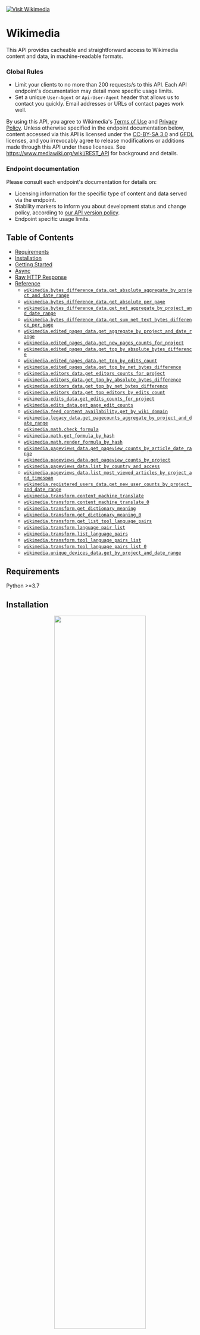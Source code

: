 <div align="left">

[![Visit Wikimedia](./header.png)](https://wikimedia.org)

# Wikimedia<a id="wikimedia"></a>

This API provides cacheable and straightforward access to Wikimedia content and data, in machine-readable formats.
### Global Rules<a id="global-rules"></a>
- Limit your clients to no more than 200 requests/s to this API.
  Each API endpoint's documentation may detail more specific usage limits.
- Set a unique `User-Agent` or `Api-User-Agent` header that
  allows us to contact you quickly. Email addresses or URLs
  of contact pages work well.

By using this API, you agree to Wikimedia's  [Terms of Use](https://wikimediafoundation.org/wiki/Terms_of_Use) and [Privacy Policy](https://wikimediafoundation.org/wiki/Privacy_policy). Unless otherwise specified in the endpoint documentation below, content accessed via this API is licensed under the [CC-BY-SA 3.0](https://creativecommons.org/licenses/by-sa/3.0/)  and [GFDL](https://www.gnu.org/copyleft/fdl.html) licenses, and you irrevocably agree to release modifications or additions made through this API under these licenses.  See https://www.mediawiki.org/wiki/REST_API for background and details.
### Endpoint documentation<a id="endpoint-documentation"></a>
Please consult each endpoint's documentation for details on:
- Licensing information for the specific type of content
  and data served via the endpoint.
- Stability markers to inform you about development status and
  change policy, according to
  [our API version policy](https://www.mediawiki.org/wiki/API_versioning).
- Endpoint specific usage limits.



</div>

## Table of Contents<a id="table-of-contents"></a>

<!-- toc -->

- [Requirements](#requirements)
- [Installation](#installation)
- [Getting Started](#getting-started)
- [Async](#async)
- [Raw HTTP Response](#raw-http-response)
- [Reference](#reference)
  * [`wikimedia.bytes_difference_data.get_absolute_aggregate_by_project_and_date_range`](#wikimediabytes_difference_dataget_absolute_aggregate_by_project_and_date_range)
  * [`wikimedia.bytes_difference_data.get_absolute_per_page`](#wikimediabytes_difference_dataget_absolute_per_page)
  * [`wikimedia.bytes_difference_data.get_net_aggregate_by_project_and_date_range`](#wikimediabytes_difference_dataget_net_aggregate_by_project_and_date_range)
  * [`wikimedia.bytes_difference_data.get_sum_net_text_bytes_difference_per_page`](#wikimediabytes_difference_dataget_sum_net_text_bytes_difference_per_page)
  * [`wikimedia.edited_pages_data.get_aggregate_by_project_and_date_range`](#wikimediaedited_pages_dataget_aggregate_by_project_and_date_range)
  * [`wikimedia.edited_pages_data.get_new_pages_counts_for_project`](#wikimediaedited_pages_dataget_new_pages_counts_for_project)
  * [`wikimedia.edited_pages_data.get_top_by_absolute_bytes_difference`](#wikimediaedited_pages_dataget_top_by_absolute_bytes_difference)
  * [`wikimedia.edited_pages_data.get_top_by_edits_count`](#wikimediaedited_pages_dataget_top_by_edits_count)
  * [`wikimedia.edited_pages_data.get_top_by_net_bytes_difference`](#wikimediaedited_pages_dataget_top_by_net_bytes_difference)
  * [`wikimedia.editors_data.get_editors_counts_for_project`](#wikimediaeditors_dataget_editors_counts_for_project)
  * [`wikimedia.editors_data.get_top_by_absolute_bytes_difference`](#wikimediaeditors_dataget_top_by_absolute_bytes_difference)
  * [`wikimedia.editors_data.get_top_by_net_bytes_difference`](#wikimediaeditors_dataget_top_by_net_bytes_difference)
  * [`wikimedia.editors_data.get_top_editors_by_edits_count`](#wikimediaeditors_dataget_top_editors_by_edits_count)
  * [`wikimedia.edits_data.get_edits_counts_for_project`](#wikimediaedits_dataget_edits_counts_for_project)
  * [`wikimedia.edits_data.get_page_edit_counts`](#wikimediaedits_dataget_page_edit_counts)
  * [`wikimedia.feed_content_availability.get_by_wiki_domain`](#wikimediafeed_content_availabilityget_by_wiki_domain)
  * [`wikimedia.legacy_data.get_pagecounts_aggregate_by_project_and_date_range`](#wikimedialegacy_dataget_pagecounts_aggregate_by_project_and_date_range)
  * [`wikimedia.math.check_formula`](#wikimediamathcheck_formula)
  * [`wikimedia.math.get_formula_by_hash`](#wikimediamathget_formula_by_hash)
  * [`wikimedia.math.render_formula_by_hash`](#wikimediamathrender_formula_by_hash)
  * [`wikimedia.pageviews_data.get_pageview_counts_by_article_date_range`](#wikimediapageviews_dataget_pageview_counts_by_article_date_range)
  * [`wikimedia.pageviews_data.get_pageview_counts_by_project`](#wikimediapageviews_dataget_pageview_counts_by_project)
  * [`wikimedia.pageviews_data.list_by_country_and_access`](#wikimediapageviews_datalist_by_country_and_access)
  * [`wikimedia.pageviews_data.list_most_viewed_articles_by_project_and_timespan`](#wikimediapageviews_datalist_most_viewed_articles_by_project_and_timespan)
  * [`wikimedia.registered_users_data.get_new_user_counts_by_project_and_date_range`](#wikimediaregistered_users_dataget_new_user_counts_by_project_and_date_range)
  * [`wikimedia.transform.content_machine_translate`](#wikimediatransformcontent_machine_translate)
  * [`wikimedia.transform.content_machine_translate_0`](#wikimediatransformcontent_machine_translate_0)
  * [`wikimedia.transform.get_dictionary_meaning`](#wikimediatransformget_dictionary_meaning)
  * [`wikimedia.transform.get_dictionary_meaning_0`](#wikimediatransformget_dictionary_meaning_0)
  * [`wikimedia.transform.get_list_tool_language_pairs`](#wikimediatransformget_list_tool_language_pairs)
  * [`wikimedia.transform.language_pair_list`](#wikimediatransformlanguage_pair_list)
  * [`wikimedia.transform.list_language_pairs`](#wikimediatransformlist_language_pairs)
  * [`wikimedia.transform.tool_language_pairs_list`](#wikimediatransformtool_language_pairs_list)
  * [`wikimedia.transform.tool_language_pairs_list_0`](#wikimediatransformtool_language_pairs_list_0)
  * [`wikimedia.unique_devices_data.get_by_project_and_date_range`](#wikimediaunique_devices_dataget_by_project_and_date_range)

<!-- tocstop -->

## Requirements<a id="requirements"></a>

Python >=3.7

## Installation<a id="installation"></a>
<div align="center">
  <a href="https://konfigthis.com/sdk-sign-up?company=Wikimedia&language=Python">
    <img src="https://raw.githubusercontent.com/konfig-dev/brand-assets/HEAD/cta-images/python-cta.png" width="70%">
  </a>
</div>

## Getting Started<a id="getting-started"></a>

```python
from pprint import pprint
from wikimedia_python_sdk import Wikimedia, ApiException

wikimedia = Wikimedia()

try:
    # Get the sum of absolute value of text bytes difference between current edit and previous one.
    get_absolute_aggregate_by_project_and_date_range_response = wikimedia.bytes_difference_data.get_absolute_aggregate_by_project_and_date_range(
        project="project_example",
        editor_type="all-editor-types",
        page_type="all-page-types",
        granularity="daily",
        start="start_example",
        end="end_example",
    )
except ApiException as e:
    print(
        "Exception when calling BytesDifferenceDataApi.get_absolute_aggregate_by_project_and_date_range: %s\n"
        % e
    )
    pprint(e.body)
    pprint(e.headers)
    pprint(e.status)
    pprint(e.reason)
    pprint(e.round_trip_time)
```

## Async<a id="async"></a>

`async` support is available by prepending `a` to any method.

```python
import asyncio
from pprint import pprint
from wikimedia_python_sdk import Wikimedia, ApiException

wikimedia = Wikimedia()


async def main():
    try:
        # Get the sum of absolute value of text bytes difference between current edit and previous one.
        get_absolute_aggregate_by_project_and_date_range_response = await wikimedia.bytes_difference_data.aget_absolute_aggregate_by_project_and_date_range(
            project="project_example",
            editor_type="all-editor-types",
            page_type="all-page-types",
            granularity="daily",
            start="start_example",
            end="end_example",
        )
    except ApiException as e:
        print(
            "Exception when calling BytesDifferenceDataApi.get_absolute_aggregate_by_project_and_date_range: %s\n"
            % e
        )
        pprint(e.body)
        pprint(e.headers)
        pprint(e.status)
        pprint(e.reason)
        pprint(e.round_trip_time)


asyncio.run(main())
```

## Raw HTTP Response<a id="raw-http-response"></a>

To access raw HTTP response values, use the `.raw` namespace.

```python
from pprint import pprint
from wikimedia_python_sdk import Wikimedia, ApiException

wikimedia = Wikimedia()

try:
    # Get the sum of absolute value of text bytes difference between current edit and previous one.
    get_absolute_aggregate_by_project_and_date_range_response = wikimedia.bytes_difference_data.raw.get_absolute_aggregate_by_project_and_date_range(
        project="project_example",
        editor_type="all-editor-types",
        page_type="all-page-types",
        granularity="daily",
        start="start_example",
        end="end_example",
    )
    pprint(get_absolute_aggregate_by_project_and_date_range_response.headers)
    pprint(get_absolute_aggregate_by_project_and_date_range_response.status)
    pprint(get_absolute_aggregate_by_project_and_date_range_response.round_trip_time)
except ApiException as e:
    print(
        "Exception when calling BytesDifferenceDataApi.get_absolute_aggregate_by_project_and_date_range: %s\n"
        % e
    )
    pprint(e.body)
    pprint(e.headers)
    pprint(e.status)
    pprint(e.reason)
    pprint(e.round_trip_time)
```


## Reference<a id="reference"></a>
### `wikimedia.bytes_difference_data.get_absolute_aggregate_by_project_and_date_range`<a id="wikimediabytes_difference_dataget_absolute_aggregate_by_project_and_date_range"></a>

Given a Mediawiki project and a date range, returns a timeseries of absolute bytes
difference sums. You can filter by editors-type (all-editor-types, anonymous, group-bot,
name-bot, user) and page-type (all-page-types, content, non-content). You can choose
between daily and monthly granularity as well.

- Stability: [experimental](https://www.mediawiki.org/wiki/API_versioning#Experimental)
- Rate limit: 25 req/s
- License: Data accessible via this endpoint is available under the
  [CC0 1.0 license](https://creativecommons.org/publicdomain/zero/1.0/).


#### 🛠️ Usage<a id="🛠️-usage"></a>

```python
get_absolute_aggregate_by_project_and_date_range_response = (
    wikimedia.bytes_difference_data.get_absolute_aggregate_by_project_and_date_range(
        project="project_example",
        editor_type="all-editor-types",
        page_type="all-page-types",
        granularity="daily",
        start="start_example",
        end="end_example",
    )
)
```

#### ⚙️ Parameters<a id="⚙️-parameters"></a>

##### project: `str`<a id="project-str"></a>

The name of any Wikimedia project formatted like {language code}.{project name}, for example en.wikipedia. You may pass en.wikipedia.org and the .org will be stripped off. For projects like commons without language codes, use commons.wikimedia. For projects like www.mediawiki.org, you can use that full string, or just use mediawiki or mediawiki.org. If you're interested in the aggregation of all projects, use all-projects. 

##### editor_type: `str`<a id="editor_type-str"></a>

If you want to filter by editor-type, use one of anonymous, group-bot (registered accounts belonging to the bot group), name-bot (registered accounts not belonging to the bot group but having bot-like names) or user (registered account not in bot group nor having bot-like name). If you are interested in edits regardless of their editor-type, use all-editor-types. 

##### page_type: `str`<a id="page_type-str"></a>

If you want to filter by page-type, use one of content (edits on pages in content namespaces) or non-content (edits on pages in non-content namespaces). If you are interested in edits regardless of their page-type, use all-page-types. 

##### granularity: `str`<a id="granularity-str"></a>

Time unit for the response data. As of today, supported values are daily and monthly 

##### start: `str`<a id="start-str"></a>

The date of the first day to include, in YYYYMMDD format

##### end: `str`<a id="end-str"></a>

The date of the last day to include, in YYYYMMDD format

#### 🌐 Endpoint<a id="🌐-endpoint"></a>

`/metrics/bytes-difference/absolute/aggregate/{project}/{editor-type}/{page-type}/{granularity}/{start}/{end}` `get`

[🔙 **Back to Table of Contents**](#table-of-contents)

---

### `wikimedia.bytes_difference_data.get_absolute_per_page`<a id="wikimediabytes_difference_dataget_absolute_per_page"></a>

Given a Mediawiki project, a page-title prefixed with canonical namespace (for
instance 'User:Jimbo_Wales') and a date range, returns a timeseries of bytes
difference absolute sums. You can filter by editors-type (all-editor-types, anonymous,
group-bot, name-bot, user). You can choose between daily and monthly granularity as well.

- Stability: [experimental](https://www.mediawiki.org/wiki/API_versioning#Experimental)
- Rate limit: 25 req/s
- License: Data accessible via this endpoint is available under the
  [CC0 1.0 license](https://creativecommons.org/publicdomain/zero/1.0/).


#### 🛠️ Usage<a id="🛠️-usage"></a>

```python
get_absolute_per_page_response = wikimedia.bytes_difference_data.get_absolute_per_page(
    project="project_example",
    page_title="page-title_example",
    editor_type="all-editor-types",
    granularity="daily",
    start="start_example",
    end="end_example",
)
```

#### ⚙️ Parameters<a id="⚙️-parameters"></a>

##### project: `str`<a id="project-str"></a>

The name of any Wikimedia project formatted like {language code}.{project name}, for example en.wikipedia. You may pass en.wikipedia.org and the .org will be stripped off. For projects like commons without language codes, use commons.wikimedia. For projects like www.mediawiki.org, you can use that full string, or just use mediawiki or mediawiki.org. 

##### page_title: `str`<a id="page_title-str"></a>

The page-title to request absolute bytes-difference for. Should be prefixed with the page canonical namespace. 

##### editor_type: `str`<a id="editor_type-str"></a>

If you want to filter by editor-type, use one of anonymous, group-bot (registered accounts belonging to the bot group), name-bot (registered accounts not belonging to the bot group but having bot-like names) or user (registered account not in bot group nor having bot-like name). If you are interested in edits regardless of their editor-type, use all-editor-types. 

##### granularity: `str`<a id="granularity-str"></a>

Time unit for the response data. As of today, supported values are daily and monthly 

##### start: `str`<a id="start-str"></a>

The date of the first day to include, in YYYYMMDD format

##### end: `str`<a id="end-str"></a>

The date of the last day to include, in YYYYMMDD format

#### 🌐 Endpoint<a id="🌐-endpoint"></a>

`/metrics/bytes-difference/absolute/per-page/{project}/{page-title}/{editor-type}/{granularity}/{start}/{end}` `get`

[🔙 **Back to Table of Contents**](#table-of-contents)

---

### `wikimedia.bytes_difference_data.get_net_aggregate_by_project_and_date_range`<a id="wikimediabytes_difference_dataget_net_aggregate_by_project_and_date_range"></a>

Given a Mediawiki project and a date range, returns a timeseries of bytes difference net
sums. You can filter by editors-type (all-editor-types, anonymous, group-bot, name-bot,
user) and page-type (all-page-types, content or non-content). You can choose between
daily and monthly granularity as well.

- Stability: [experimental](https://www.mediawiki.org/wiki/API_versioning#Experimental)
- Rate limit: 25 req/s
- License: Data accessible via this endpoint is available under the
  [CC0 1.0 license](https://creativecommons.org/publicdomain/zero/1.0/).


#### 🛠️ Usage<a id="🛠️-usage"></a>

```python
get_net_aggregate_by_project_and_date_range_response = (
    wikimedia.bytes_difference_data.get_net_aggregate_by_project_and_date_range(
        project="project_example",
        editor_type="all-editor-types",
        page_type="all-page-types",
        granularity="daily",
        start="start_example",
        end="end_example",
    )
)
```

#### ⚙️ Parameters<a id="⚙️-parameters"></a>

##### project: `str`<a id="project-str"></a>

The name of any Wikimedia project formatted like {language code}.{project name}, for example en.wikipedia. You may pass en.wikipedia.org and the .org will be stripped off. For projects like commons without language codes, use commons.wikimedia. For projects like www.mediawiki.org, you can use that full string, or just use mediawiki or mediawiki.org. If you're interested in the aggregation of all projects, use all-projects. 

##### editor_type: `str`<a id="editor_type-str"></a>

If you want to filter by editor-type, use one of anonymous, group-bot (registered accounts belonging to the bot group), name-bot (registered accounts not belonging to the bot group but having bot-like names) or user (registered account not in bot group nor having bot-like name). If you are interested in edits regardless of their editor-type, use all-editor-types. 

##### page_type: `str`<a id="page_type-str"></a>

If you want to filter by page-type, use one of content (edits on pages in content namespaces) or non-content (edits on pages in non-content namespaces). If you are interested in edits regardless of their page-type, use all-page-types. 

##### granularity: `str`<a id="granularity-str"></a>

Time unit for the response data. As of today, supported values are daily and monthly 

##### start: `str`<a id="start-str"></a>

The date of the first day to include, in YYYYMMDD format

##### end: `str`<a id="end-str"></a>

The date of the last day to include, in YYYYMMDD format

#### 🌐 Endpoint<a id="🌐-endpoint"></a>

`/metrics/bytes-difference/net/aggregate/{project}/{editor-type}/{page-type}/{granularity}/{start}/{end}` `get`

[🔙 **Back to Table of Contents**](#table-of-contents)

---

### `wikimedia.bytes_difference_data.get_sum_net_text_bytes_difference_per_page`<a id="wikimediabytes_difference_dataget_sum_net_text_bytes_difference_per_page"></a>

Given a Mediawiki project, a page-title prefixed with canonical namespace (for
instance 'User:Jimbo_Wales') and a date range, returns a timeseries of bytes
difference net sums. You can filter by editors-type (all-editor-types, anonymous,
group-bot, name-bot, user). You can choose between daily and monthly granularity as well.

- Stability: [experimental](https://www.mediawiki.org/wiki/API_versioning#Experimental)
- Rate limit: 25 req/s
- License: Data accessible via this endpoint is available under the
  [CC0 1.0 license](https://creativecommons.org/publicdomain/zero/1.0/).


#### 🛠️ Usage<a id="🛠️-usage"></a>

```python
get_sum_net_text_bytes_difference_per_page_response = (
    wikimedia.bytes_difference_data.get_sum_net_text_bytes_difference_per_page(
        project="project_example",
        page_title="page-title_example",
        editor_type="all-editor-types",
        granularity="daily",
        start="start_example",
        end="end_example",
    )
)
```

#### ⚙️ Parameters<a id="⚙️-parameters"></a>

##### project: `str`<a id="project-str"></a>

The name of any Wikimedia project formatted like {language code}.{project name}, for example en.wikipedia. You may pass en.wikipedia.org and the .org will be stripped off. For projects like commons without language codes, use commons.wikimedia. For projects like www.mediawiki.org, you can use that full string, or just use mediawiki or mediawiki.org. 

##### page_title: `str`<a id="page_title-str"></a>

The page-title to request net bytes-difference for. Should be prefixed with the page canonical namespace. 

##### editor_type: `str`<a id="editor_type-str"></a>

If you want to filter by editor-type, use one of anonymous, group-bot (registered accounts belonging to the bot group), name-bot (registered accounts not belonging to the bot group but having bot-like names) or user (registered account not in bot group nor having bot-like name). If you are interested in edits regardless of their editor-type, use all-editor-types. 

##### granularity: `str`<a id="granularity-str"></a>

Time unit for the response data. As of today, supported values are daily and monthly 

##### start: `str`<a id="start-str"></a>

The date of the first day to include, in YYYYMMDD format

##### end: `str`<a id="end-str"></a>

The date of the last day to include, in YYYYMMDD format

#### 🌐 Endpoint<a id="🌐-endpoint"></a>

`/metrics/bytes-difference/net/per-page/{project}/{page-title}/{editor-type}/{granularity}/{start}/{end}` `get`

[🔙 **Back to Table of Contents**](#table-of-contents)

---

### `wikimedia.edited_pages_data.get_aggregate_by_project_and_date_range`<a id="wikimediaedited_pages_dataget_aggregate_by_project_and_date_range"></a>

Given a Mediawiki project and a date range, returns a timeseries of its edited-pages counts.
You can filter by editor-type (all-editor-types, anonymous, group-bot, name-bot, user),
page-type (all-page-types, content or non-content) or activity-level (1..4-edits,
5..24-edits, 25..99-edits, 100..-edits). You can choose between daily and monthly
granularity as well.

- Stability: [experimental](https://www.mediawiki.org/wiki/API_versioning#Experimental)
- Rate limit: 25 req/s
- License: Data accessible via this endpoint is available under the
  [CC0 1.0 license](https://creativecommons.org/publicdomain/zero/1.0/).


#### 🛠️ Usage<a id="🛠️-usage"></a>

```python
get_aggregate_by_project_and_date_range_response = (
    wikimedia.edited_pages_data.get_aggregate_by_project_and_date_range(
        project="project_example",
        editor_type="all-editor-types",
        page_type="all-page-types",
        activity_level="all-activity-levels",
        granularity="daily",
        start="start_example",
        end="end_example",
    )
)
```

#### ⚙️ Parameters<a id="⚙️-parameters"></a>

##### project: `str`<a id="project-str"></a>

The name of any Wikimedia project formatted like {language code}.{project name}, for example en.wikipedia. You may pass en.wikipedia.org and the .org will be stripped off.  For projects like commons without language codes, use commons.wikimedia. For projects like www.mediawiki.org, you can use that full string, or just use mediawiki or mediawiki.org. 

##### editor_type: `str`<a id="editor_type-str"></a>

If you want to filter by editor-type, use one of anonymous, group-bot (registered accounts belonging to the bot group), name-bot (registered accounts not belonging to the bot group but having bot-like names) or user (registered account not in bot group nor having bot-like name). If you are interested in edits regardless of their editor-type, use all-editor-types. 

##### page_type: `str`<a id="page_type-str"></a>

If you want to filter by page-type, use one of content (edited-pages in content namespaces) or non-content (edited-pages in non-content namespaces). If you are interested in edited-pages regardless of their page-type, use all-page-types. 

##### activity_level: `str`<a id="activity_level-str"></a>

If you want to filter by activity-level, use one of 1..4-edits, 5..24-edits, 25..99-edits or 100..-edits. If you are interested in edited-pages regardless of their activity level, use all-activity-levels. 

##### granularity: `str`<a id="granularity-str"></a>

The time unit for the response data. As of today, supported values are daily and monthly. 

##### start: `str`<a id="start-str"></a>

The date of the first day to include, in YYYYMMDD format

##### end: `str`<a id="end-str"></a>

The date of the last day to include, in YYYYMMDD format

#### 🌐 Endpoint<a id="🌐-endpoint"></a>

`/metrics/edited-pages/aggregate/{project}/{editor-type}/{page-type}/{activity-level}/{granularity}/{start}/{end}` `get`

[🔙 **Back to Table of Contents**](#table-of-contents)

---

### `wikimedia.edited_pages_data.get_new_pages_counts_for_project`<a id="wikimediaedited_pages_dataget_new_pages_counts_for_project"></a>

Given a Mediawiki project and a date range, returns a timeseries of its new pages counts.
You can filter by editor type (all-editor-types, anonymous, group-bot, name-bot, user)
or page-type (all-page-types, content or non-content). You can choose between daily and
monthly granularity as well.

- Stability: [experimental](https://www.mediawiki.org/wiki/API_versioning#Experimental)
- Rate limit: 25 req/s
- License: Data accessible via this endpoint is available under the
  [CC0 1.0 license](https://creativecommons.org/publicdomain/zero/1.0/).


#### 🛠️ Usage<a id="🛠️-usage"></a>

```python
get_new_pages_counts_for_project_response = (
    wikimedia.edited_pages_data.get_new_pages_counts_for_project(
        project="project_example",
        editor_type="all-editor-types",
        page_type="all-page-types",
        granularity="daily",
        start="start_example",
        end="end_example",
    )
)
```

#### ⚙️ Parameters<a id="⚙️-parameters"></a>

##### project: `str`<a id="project-str"></a>

The name of any Wikimedia project formatted like {language code}.{project name}, for example en.wikipedia. You may pass en.wikipedia.org and the .org will be stripped off.  For projects like commons without language codes, use commons.wikimedia. For projects like www.mediawiki.org, you can use that full string, or just use mediawiki or mediawiki.org. If you're interested in the aggregation of all projects, use all-projects. 

##### editor_type: `str`<a id="editor_type-str"></a>

If you want to filter by editor-type, use one of anonymous, group-bot (registered accounts belonging to the bot group), name-bot (registered accounts not belonging to the bot group but having bot-like names) or user (registered account not in bot group nor having bot-like name). If you are interested in edits regardless of their editor-type, use all-editor-types. 

##### page_type: `str`<a id="page_type-str"></a>

If you want to filter by page-type, use one of content (new pages in content namespaces) or non-content (new pages in non-content namespaces). If you are interested in new-articles regardless of their page-type, use all-page-types. 

##### granularity: `str`<a id="granularity-str"></a>

The time unit for the response data. As of today, supported values are daily and monthly. 

##### start: `str`<a id="start-str"></a>

The date of the first day to include, in YYYYMMDD format

##### end: `str`<a id="end-str"></a>

The date of the last day to include, in YYYYMMDD format

#### 🌐 Endpoint<a id="🌐-endpoint"></a>

`/metrics/edited-pages/new/{project}/{editor-type}/{page-type}/{granularity}/{start}/{end}` `get`

[🔙 **Back to Table of Contents**](#table-of-contents)

---

### `wikimedia.edited_pages_data.get_top_by_absolute_bytes_difference`<a id="wikimediaedited_pages_dataget_top_by_absolute_bytes_difference"></a>

Given a Mediawiki project and a date (day or month), returns a timeseries of the top 100
edited-pages by absolute bytes-difference. You can filter by editor-type (all-editor-types,
anonymous, group-bot, name-bot, user) or page-type (all-page-types, content or non-content).

- Stability: [experimental](https://www.mediawiki.org/wiki/API_versioning#Experimental)
- Rate limit: 25 req/s
- License: Data accessible via this endpoint is available under the
  [CC0 1.0 license](https://creativecommons.org/publicdomain/zero/1.0/).


#### 🛠️ Usage<a id="🛠️-usage"></a>

```python
get_top_by_absolute_bytes_difference_response = (
    wikimedia.edited_pages_data.get_top_by_absolute_bytes_difference(
        project="project_example",
        editor_type="all-editor-types",
        page_type="all-page-types",
        year="year_example",
        month="month_example",
        day="day_example",
    )
)
```

#### ⚙️ Parameters<a id="⚙️-parameters"></a>

##### project: `str`<a id="project-str"></a>

The name of any Wikimedia project formatted like {language code}.{project name}, for example en.wikipedia. You may pass en.wikipedia.org and the .org will be stripped off. For projects like commons without language codes, use commons.wikimedia. For projects like www.mediawiki.org, you can use that full string, or just use mediawiki or mediawiki.org. 

##### editor_type: `str`<a id="editor_type-str"></a>

If you want to filter by editor-type, use one of anonymous, group-bot (registered accounts belonging to the bot group), name-bot (registered accounts not belonging to the bot group but having bot-like names) or user (registered account not in bot group nor having bot-like name). If you are interested in edits regardless of their editor-type, use all-editor-types. 

##### page_type: `str`<a id="page_type-str"></a>

If you want to filter by page-type, use one of content (edits on pages in content namespaces) or non-content (edits on pages in non-content namespaces). If you are interested in edits regardless of their page-type, use all-page-types. 

##### year: `str`<a id="year-str"></a>

The year of the date for which to retrieve top edited-pages, in YYYY format.

##### month: `str`<a id="month-str"></a>

The month of the date for which to retrieve top edited-pages, in MM format. If you want to get the top edited-pages of a whole month, the day parameter should be all-days.

##### day: `str`<a id="day-str"></a>

The day of the date for which to retrieve top edited-pages, in DD format, or all-days for a monthly value.

#### 🌐 Endpoint<a id="🌐-endpoint"></a>

`/metrics/edited-pages/top-by-absolute-bytes-difference/{project}/{editor-type}/{page-type}/{year}/{month}/{day}` `get`

[🔙 **Back to Table of Contents**](#table-of-contents)

---

### `wikimedia.edited_pages_data.get_top_by_edits_count`<a id="wikimediaedited_pages_dataget_top_by_edits_count"></a>

Given a Mediawiki project and a date (day or month), returns a timeseries of the top
100 edited-pages by edits count. You can filter by editor-type (all-editor-types,
anonymous, group-bot, name-bot, user) or page-type (all-page-types, content or
non-content).

- Stability: [experimental](https://www.mediawiki.org/wiki/API_versioning#Experimental)
- Rate limit: 25 req/s
- License: Data accessible via this endpoint is available under the
  [CC0 1.0 license](https://creativecommons.org/publicdomain/zero/1.0/).


#### 🛠️ Usage<a id="🛠️-usage"></a>

```python
get_top_by_edits_count_response = wikimedia.edited_pages_data.get_top_by_edits_count(
    project="project_example",
    editor_type="all-editor-types",
    page_type="all-page-types",
    year="year_example",
    month="month_example",
    day="day_example",
)
```

#### ⚙️ Parameters<a id="⚙️-parameters"></a>

##### project: `str`<a id="project-str"></a>

The name of any Wikimedia project formatted like {language code}.{project name}, for example en.wikipedia. You may pass en.wikipedia.org and the .org will be stripped off. For projects like commons without language codes, use commons.wikimedia. For projects like www.mediawiki.org, you can use that full string, or just use mediawiki or mediawiki.org. 

##### editor_type: `str`<a id="editor_type-str"></a>

If you want to filter by editor-type, use one of anonymous, group-bot (registered accounts belonging to the bot group), name-bot (registered accounts not belonging to the bot group but having bot-like names) or user (registered account not in bot group nor having bot-like name). If you are interested in edits regardless of their editor-type, use all-editor-types. 

##### page_type: `str`<a id="page_type-str"></a>

If you want to filter by page-type, use one of content (edits on pages in content namespaces) or non-content (edits on pages in non-content namespaces). If you are interested in edits regardless of their page-type, use all-page-types. 

##### year: `str`<a id="year-str"></a>

The year of the date for which to retrieve top edited-pages, in YYYY format.

##### month: `str`<a id="month-str"></a>

The month of the date for which to retrieve top edited-pages, in MM format. If you want to get the top edited-pages of a whole month, the day parameter should be all-days.

##### day: `str`<a id="day-str"></a>

The day of the date for which to retrieve top edited-pages, in DD format, or all-days for a monthly value.

#### 🌐 Endpoint<a id="🌐-endpoint"></a>

`/metrics/edited-pages/top-by-edits/{project}/{editor-type}/{page-type}/{year}/{month}/{day}` `get`

[🔙 **Back to Table of Contents**](#table-of-contents)

---

### `wikimedia.edited_pages_data.get_top_by_net_bytes_difference`<a id="wikimediaedited_pages_dataget_top_by_net_bytes_difference"></a>

Given a Mediawiki project and a date (day or month), returns a timeseries of the top 100
edited-pages by net bytes-difference. You can filter by editor-type (all-editor-types,
anonymous, group-bot, name-bot, user) or page-type (all-page-types, content or non-content).

- Stability: [experimental](https://www.mediawiki.org/wiki/API_versioning#Experimental)
- Rate limit: 25 req/s
- License: Data accessible via this endpoint is available under the
  [CC0 1.0 license](https://creativecommons.org/publicdomain/zero/1.0/).


#### 🛠️ Usage<a id="🛠️-usage"></a>

```python
get_top_by_net_bytes_difference_response = (
    wikimedia.edited_pages_data.get_top_by_net_bytes_difference(
        project="project_example",
        editor_type="all-editor-types",
        page_type="all-page-types",
        year="year_example",
        month="month_example",
        day="day_example",
    )
)
```

#### ⚙️ Parameters<a id="⚙️-parameters"></a>

##### project: `str`<a id="project-str"></a>

The name of any Wikimedia project formatted like {language code}.{project name}, for example en.wikipedia. You may pass en.wikipedia.org and the .org will be stripped off. For projects like commons without language codes, use commons.wikimedia. For projects like www.mediawiki.org, you can use that full string, or just use mediawiki or mediawiki.org. 

##### editor_type: `str`<a id="editor_type-str"></a>

If you want to filter by editor-type, use one of anonymous, group-bot (registered accounts belonging to the bot group), name-bot (registered accounts not belonging to the bot group but having bot-like names) or user (registered account not in bot group nor having bot-like name). If you are interested in edits regardless of their editor-type, use all-editor-types. 

##### page_type: `str`<a id="page_type-str"></a>

If you want to filter by page-type, use one of content (edits on pages in content namespaces) or non-content (edits on pages in non-content namespaces). If you are interested in edits regardless of their page-type, use all-page-types. 

##### year: `str`<a id="year-str"></a>

The year of the date for which to retrieve top edited-pages, in YYYY format.

##### month: `str`<a id="month-str"></a>

The month of the date for which to retrieve top edited-pages, in MM format. If you want to get the top edited-pages of a whole month, the day parameter should be all-days.

##### day: `str`<a id="day-str"></a>

The day of the date for which to retrieve top edited-pages, in DD format, or all-days for a monthly value.

#### 🌐 Endpoint<a id="🌐-endpoint"></a>

`/metrics/edited-pages/top-by-net-bytes-difference/{project}/{editor-type}/{page-type}/{year}/{month}/{day}` `get`

[🔙 **Back to Table of Contents**](#table-of-contents)

---

### `wikimedia.editors_data.get_editors_counts_for_project`<a id="wikimediaeditors_dataget_editors_counts_for_project"></a>

Given a Mediawiki project and a date range, returns a timeseries of its editors counts.
You can filter by editory-type (all-editor-types, anonymous, group-bot, name-bot, user),
page-type (all-page-types, content or non-content) or activity-level (1..4-edits,
5..24-edits, 25..99-edits or 100..-edits). You can choose between daily and monthly
granularity as well.

- Stability: [experimental](https://www.mediawiki.org/wiki/API_versioning#Experimental)
- Rate limit: 25 req/s
- License: Data accessible via this endpoint is available under the
  [CC0 1.0 license](https://creativecommons.org/publicdomain/zero/1.0/).


#### 🛠️ Usage<a id="🛠️-usage"></a>

```python
get_editors_counts_for_project_response = (
    wikimedia.editors_data.get_editors_counts_for_project(
        project="project_example",
        editor_type="all-editor-types",
        page_type="all-page-types",
        activity_level="all-activity-levels",
        granularity="daily",
        start="start_example",
        end="end_example",
    )
)
```

#### ⚙️ Parameters<a id="⚙️-parameters"></a>

##### project: `str`<a id="project-str"></a>

The name of any Wikimedia project formatted like {language code}.{project name}, for example en.wikipedia. You may pass en.wikipedia.org and the .org will be stripped off.  For projects like commons without language codes, use commons.wikimedia. For projects like www.mediawiki.org, you can use that full string, or just use mediawiki or mediawiki.org. 

##### editor_type: `str`<a id="editor_type-str"></a>

If you want to filter by editor-type, use one of anonymous, group-bot (registered accounts belonging to the bot group), name-bot (registered accounts not belonging to the bot group but having bot-like names) or user (registered account not in bot group nor having bot-like name). If you are interested in edits regardless of their editor-type, use all-editor-types. 

##### page_type: `str`<a id="page_type-str"></a>

If you want to filter by page-type, use one of content (edits made in content namespaces) or non-content (edits made in non-content namespaces). If you are interested in editors regardless of their page-type, use all-page-types. 

##### activity_level: `str`<a id="activity_level-str"></a>

If you want to filter by activity-level, use one of 1..4-edits, 5..24-edits, 25..99-edits or 100..-edits. If you are interested in editors regardless of their activity-level, use all-activity-levels. 

##### granularity: `str`<a id="granularity-str"></a>

The time unit for the response data. As of today, supported values are daily and monthly. 

##### start: `str`<a id="start-str"></a>

The date of the first day to include, in YYYYMMDD format

##### end: `str`<a id="end-str"></a>

The date of the last day to include, in YYYYMMDD format

#### 🌐 Endpoint<a id="🌐-endpoint"></a>

`/metrics/editors/aggregate/{project}/{editor-type}/{page-type}/{activity-level}/{granularity}/{start}/{end}` `get`

[🔙 **Back to Table of Contents**](#table-of-contents)

---

### `wikimedia.editors_data.get_top_by_absolute_bytes_difference`<a id="wikimediaeditors_dataget_top_by_absolute_bytes_difference"></a>

Given a Mediawiki project and a date (day or month), returns a timeseries of the top 100
editors by absolute bytes-difference. You can filter by editor-type (all-editor-types,
anonymous, group-bot, name-bot, user) or page-type (all-page-types, content or non-content).
The user_text returned is either the mediawiki user_text if the user is registered, or
null if user is anonymous.

- Stability: [experimental](https://www.mediawiki.org/wiki/API_versioning#Experimental)
- Rate limit: 25 req/s
- License: Data accessible via this endpoint is available under the
  [CC0 1.0 license](https://creativecommons.org/publicdomain/zero/1.0/).


#### 🛠️ Usage<a id="🛠️-usage"></a>

```python
get_top_by_absolute_bytes_difference_response = (
    wikimedia.editors_data.get_top_by_absolute_bytes_difference(
        project="project_example",
        editor_type="all-editor-types",
        page_type="all-page-types",
        year="year_example",
        month="month_example",
        day="day_example",
    )
)
```

#### ⚙️ Parameters<a id="⚙️-parameters"></a>

##### project: `str`<a id="project-str"></a>

The name of any Wikimedia project formatted like {language code}.{project name}, for example en.wikipedia. You may pass en.wikipedia.org and the .org will be stripped off. For projects like commons without language codes, use commons.wikimedia. For projects like www.mediawiki.org, you can use that full string, or just use mediawiki or mediawiki.org. 

##### editor_type: `str`<a id="editor_type-str"></a>

If you want to filter by editor-type, use one of anonymous, group-bot (registered accounts belonging to the bot group), name-bot (registered accounts not belonging to the bot group but having bot-like names) or user (registered account not in bot group nor having bot-like name). If you are interested in edits regardless of their editor-type, use all-editor-types. 

##### page_type: `str`<a id="page_type-str"></a>

If you want to filter by page-type, use one of content (edits on pages in content namespaces) or non-content (edits on pages in non-content namespaces). If you are interested in edits regardless of their page-type, use all-page-types. 

##### year: `str`<a id="year-str"></a>

The year of the date for which to retrieve top editors, in YYYY format.

##### month: `str`<a id="month-str"></a>

The month of the date for which to retrieve top editors, in MM format. If you want to get the top editors of a whole month, the day parameter should be all-days.

##### day: `str`<a id="day-str"></a>

The day of the date for which to retrieve top editors, in DD format, or all-days for a monthly value.

#### 🌐 Endpoint<a id="🌐-endpoint"></a>

`/metrics/editors/top-by-absolute-bytes-difference/{project}/{editor-type}/{page-type}/{year}/{month}/{day}` `get`

[🔙 **Back to Table of Contents**](#table-of-contents)

---

### `wikimedia.editors_data.get_top_by_net_bytes_difference`<a id="wikimediaeditors_dataget_top_by_net_bytes_difference"></a>

Given a Mediawiki project and a date (day or month), returns a timeseries of the top 100
editors by net bytes-difference. You can filter by editor-type (all-editor-types, anonymous,
group-bot, name-bot, user) or page-type (all-page-types, content or non-content). The
user_text returned is either the mediawiki user_text if the user is registered, or
"Anonymous Editor" if user is anonymous.

- Stability: [experimental](https://www.mediawiki.org/wiki/API_versioning#Experimental)
- Rate limit: 25 req/s
- License: Data accessible via this endpoint is available under the
  [CC0 1.0 license](https://creativecommons.org/publicdomain/zero/1.0/).


#### 🛠️ Usage<a id="🛠️-usage"></a>

```python
get_top_by_net_bytes_difference_response = (
    wikimedia.editors_data.get_top_by_net_bytes_difference(
        project="project_example",
        editor_type="all-editor-types",
        page_type="all-page-types",
        year="year_example",
        month="month_example",
        day="day_example",
    )
)
```

#### ⚙️ Parameters<a id="⚙️-parameters"></a>

##### project: `str`<a id="project-str"></a>

The name of any Wikimedia project formatted like {language code}.{project name}, for example en.wikipedia. You may pass en.wikipedia.org and the .org will be stripped off. For projects like commons without language codes, use commons.wikimedia. For projects like www.mediawiki.org, you can use that full string, or just use mediawiki or mediawiki.org. 

##### editor_type: `str`<a id="editor_type-str"></a>

If you want to filter by editor-type, use one of anonymous, group-bot (registered accounts belonging to the bot group), name-bot (registered accounts not belonging to the bot group but having bot-like names) or user (registered account not in bot group nor having bot-like name). If you are interested in edits regardless of their editor-type, use all-editor-types. 

##### page_type: `str`<a id="page_type-str"></a>

If you want to filter by page-type, use one of content (edits on pages in content namespaces) or non-content (edits on pages in non-content namespaces). If you are interested in edits regardless of their page-type, use all-page-types. 

##### year: `str`<a id="year-str"></a>

The year of the date for which to retrieve top editors, in YYYY format.

##### month: `str`<a id="month-str"></a>

The month of the date for which to retrieve top editors, in MM format. If you want to get the top editors of a whole month, the day parameter should be all-days.

##### day: `str`<a id="day-str"></a>

The day of the date for which to retrieve top editors, in DD format, or all-days for a monthly value.

#### 🌐 Endpoint<a id="🌐-endpoint"></a>

`/metrics/editors/top-by-net-bytes-difference/{project}/{editor-type}/{page-type}/{year}/{month}/{day}` `get`

[🔙 **Back to Table of Contents**](#table-of-contents)

---

### `wikimedia.editors_data.get_top_editors_by_edits_count`<a id="wikimediaeditors_dataget_top_editors_by_edits_count"></a>

Given a Mediawiki project and a date (day or month), returns a timeseries of the top
100 editors by edits count. You can filter by editor-type (all-editor-types,
anonymous, group-bot, name-bot, user) or page-type (all-page-types, content or
non-content). The user_text returned is either the mediawiki user_text if the user is
registered, or null if user is anonymous.

- Stability: [experimental](https://www.mediawiki.org/wiki/API_versioning#Experimental)
- Rate limit: 25 req/s
- License: Data accessible via this endpoint is available under the
  [CC0 1.0 license](https://creativecommons.org/publicdomain/zero/1.0/).


#### 🛠️ Usage<a id="🛠️-usage"></a>

```python
get_top_editors_by_edits_count_response = (
    wikimedia.editors_data.get_top_editors_by_edits_count(
        project="project_example",
        editor_type="all-editor-types",
        page_type="all-page-types",
        year="year_example",
        month="month_example",
        day="day_example",
    )
)
```

#### ⚙️ Parameters<a id="⚙️-parameters"></a>

##### project: `str`<a id="project-str"></a>

The name of any Wikimedia project formatted like {language code}.{project name}, for example en.wikipedia. You may pass en.wikipedia.org and the .org will be stripped off. For projects like commons without language codes, use commons.wikimedia. For projects like www.mediawiki.org, you can use that full string, or just use mediawiki or mediawiki.org. 

##### editor_type: `str`<a id="editor_type-str"></a>

If you want to filter by editor-type, use one of anonymous, group-bot (registered accounts belonging to the bot group), name-bot (registered accounts not belonging to the bot group but having bot-like names) or user (registered account not in bot group nor having bot-like name). If you are interested in edits regardless of their editor-type, use all-editor-types. 

##### page_type: `str`<a id="page_type-str"></a>

If you want to filter by page-type, use one of content (edits on pages in content namespaces) or non-content (edits on pages in non-content namespaces). If you are interested in edits regardless of their page-type, use all-page-types. 

##### year: `str`<a id="year-str"></a>

The year of the date for which to retrieve top editors, in YYYY format.

##### month: `str`<a id="month-str"></a>

The month of the date for which to retrieve top editors, in MM format. If you want to get the top editors of a whole month, the day parameter should be all-days.

##### day: `str`<a id="day-str"></a>

The day of the date for which to retrieve top editors, in DD format, or all-days for a monthly value.

#### 🌐 Endpoint<a id="🌐-endpoint"></a>

`/metrics/editors/top-by-edits/{project}/{editor-type}/{page-type}/{year}/{month}/{day}` `get`

[🔙 **Back to Table of Contents**](#table-of-contents)

---

### `wikimedia.edits_data.get_edits_counts_for_project`<a id="wikimediaedits_dataget_edits_counts_for_project"></a>

Given a Mediawiki project and a date range, returns a timeseries of edits counts.
You can filter by editors-type (all-editor-types, anonymous, bot, registered) and
page-type (all-page-types, content or non-content). You can choose between daily and
monthly granularity as well.

- Stability: [experimental](https://www.mediawiki.org/wiki/API_versioning#Experimental)
- Rate limit: 25 req/s
- License: Data accessible via this endpoint is available under the
  [CC0 1.0 license](https://creativecommons.org/publicdomain/zero/1.0/).


#### 🛠️ Usage<a id="🛠️-usage"></a>

```python
get_edits_counts_for_project_response = (
    wikimedia.edits_data.get_edits_counts_for_project(
        project="project_example",
        editor_type="all-editor-types",
        page_type="all-page-types",
        granularity="daily",
        start="start_example",
        end="end_example",
    )
)
```

#### ⚙️ Parameters<a id="⚙️-parameters"></a>

##### project: `str`<a id="project-str"></a>

The name of any Wikimedia project formatted like {language code}.{project name}, for example en.wikipedia. You may pass en.wikipedia.org and the .org will be stripped off.  For projects like commons without language codes, use commons.wikimedia. For projects like www.mediawiki.org, you can use that full string, or just use mediawiki or mediawiki.org. If you're interested in the aggregation of all projects, use all-projects. 

##### editor_type: `str`<a id="editor_type-str"></a>

If you want to filter by editor-type, use one of anonymous, group-bot (registered accounts belonging to the bot group), name-bot (registered accounts not belonging to the bot group but having bot-like names) or user (registered account not in bot group nor having bot-like name). If you are interested in edits regardless of their editor-type, use all-editor-types. 

##### page_type: `str`<a id="page_type-str"></a>

If you want to filter by page-type, use one of content (edits on pages in content namespaces) or non-content (edits on pages in non-content namespaces). If you are interested in edits regardless of their page-type, use all-page-types. 

##### granularity: `str`<a id="granularity-str"></a>

The time unit for the response data. As of today, supported values are daily and monthly. 

##### start: `str`<a id="start-str"></a>

The date of the first day to include, in YYYYMMDD format

##### end: `str`<a id="end-str"></a>

The date of the last day to include, in YYYYMMDD format

#### 🌐 Endpoint<a id="🌐-endpoint"></a>

`/metrics/edits/aggregate/{project}/{editor-type}/{page-type}/{granularity}/{start}/{end}` `get`

[🔙 **Back to Table of Contents**](#table-of-contents)

---

### `wikimedia.edits_data.get_page_edit_counts`<a id="wikimediaedits_dataget_page_edit_counts"></a>

Given a Mediawiki project, a page-title prefixed with its canonical namespace (for
instance 'User:Jimbo_Wales') and a date range, returns a timeseries of edit counts.
You can filter by editors-type (all-editor-types, anonymous, group-bot, name-bot, user).
You can choose between daily and monthly granularity as well.

- Stability: [experimental](https://www.mediawiki.org/wiki/API_versioning#Experimental)
- Rate limit: 25 req/s
- License: Data accessible via this endpoint is available under the
  [CC0 1.0 license](https://creativecommons.org/publicdomain/zero/1.0/).


#### 🛠️ Usage<a id="🛠️-usage"></a>

```python
get_page_edit_counts_response = wikimedia.edits_data.get_page_edit_counts(
    project="project_example",
    page_title="page-title_example",
    editor_type="all-editor-types",
    granularity="daily",
    start="start_example",
    end="end_example",
)
```

#### ⚙️ Parameters<a id="⚙️-parameters"></a>

##### project: `str`<a id="project-str"></a>

The name of any Wikimedia project formatted like {language code}.{project name}, for example en.wikipedia. You may pass en.wikipedia.org and the .org will be stripped off. For projects like commons without language codes, use commons.wikimedia. For projects like www.mediawiki.org, you can use that full string, or just use mediawiki or mediawiki.org. 

##### page_title: `str`<a id="page_title-str"></a>

The page-title to request edits for. It should be prefixed with canonical namespace. Spaces will be converted to underscores. 

##### editor_type: `str`<a id="editor_type-str"></a>

If you want to filter by editor-type, use one of anonymous, group-bot (registered accounts belonging to the bot group), name-bot (registered accounts not belonging to the bot group but having bot-like names) or user (registered account not in bot group nor having bot-like name). If you are interested in edits regardless of their editor-type, use all-editor-types. 

##### granularity: `str`<a id="granularity-str"></a>

Time unit for the response data. As of today, supported values are daily and monthly 

##### start: `str`<a id="start-str"></a>

The date of the first day to include, in YYYYMMDD format

##### end: `str`<a id="end-str"></a>

The date of the last day to include, in YYYYMMDD format

#### 🌐 Endpoint<a id="🌐-endpoint"></a>

`/metrics/edits/per-page/{project}/{page-title}/{editor-type}/{granularity}/{start}/{end}` `get`

[🔙 **Back to Table of Contents**](#table-of-contents)

---

### `wikimedia.feed_content_availability.get_by_wiki_domain`<a id="wikimediafeed_content_availabilityget_by_wiki_domain"></a>

Gets availability of featured feed content for the apps by wiki domain.

Stability: [experimental](https://www.mediawiki.org/wiki/API_versioning#Experimental)


#### 🛠️ Usage<a id="🛠️-usage"></a>

```python
get_by_wiki_domain_response = wikimedia.feed_content_availability.get_by_wiki_domain()
```

#### 🔄 Return<a id="🔄-return"></a>

[`Availability`](./wikimedia_python_sdk/pydantic/availability.py)

#### 🌐 Endpoint<a id="🌐-endpoint"></a>

`/feed/availability` `get`

[🔙 **Back to Table of Contents**](#table-of-contents)

---

### `wikimedia.legacy_data.get_pagecounts_aggregate_by_project_and_date_range`<a id="wikimedialegacy_dataget_pagecounts_aggregate_by_project_and_date_range"></a>

Given a project and a date range, returns a timeseries of pagecounts.
You can filter by access site (mobile or desktop) and you can choose between monthly,
daily and hourly granularity as well.

- Stability: [experimental](https://www.mediawiki.org/wiki/API_versioning#Experimental)
- Rate limit: 100 req/s
- License: Data accessible via this endpoint is available under the
  [CC0 1.0 license](https://creativecommons.org/publicdomain/zero/1.0/).


#### 🛠️ Usage<a id="🛠️-usage"></a>

```python
get_pagecounts_aggregate_by_project_and_date_range_response = (
    wikimedia.legacy_data.get_pagecounts_aggregate_by_project_and_date_range(
        project="project_example",
        access_site="all-sites",
        granularity="hourly",
        start="start_example",
        end="end_example",
    )
)
```

#### ⚙️ Parameters<a id="⚙️-parameters"></a>

##### project: `str`<a id="project-str"></a>

The name of any Wikimedia project formatted like {language code}.{project name}, for example en.wikipedia. You may pass en.wikipedia.org and the .org will be stripped off. For projects like commons without language codes, use commons.wikimedia. 

##### access_site: `str`<a id="access_site-str"></a>

If you want to filter by access site, use one of desktop-site or mobile-site. If you are interested in pagecounts regardless of access site use all-sites.

##### granularity: `str`<a id="granularity-str"></a>

The time unit for the response data. As of today, the supported granularities for this endpoint are hourly, daily and monthly. 

##### start: `str`<a id="start-str"></a>

The timestamp of the first hour/day/month to include, in YYYYMMDDHH format.

##### end: `str`<a id="end-str"></a>

The timestamp of the last hour/day/month to include, in YYYYMMDDHH format. In hourly and daily granularities this value is inclusive, in the monthly granularity this value is exclusive. 

#### 🌐 Endpoint<a id="🌐-endpoint"></a>

`/metrics/legacy/pagecounts/aggregate/{project}/{access-site}/{granularity}/{start}/{end}` `get`

[🔙 **Back to Table of Contents**](#table-of-contents)

---

### `wikimedia.math.check_formula`<a id="wikimediamathcheck_formula"></a>

Checks the supplied TeX formula for correctness and returns the
normalised formula representation as well as information about
identifiers. Available types are tex and inline-tex. The response
contains the `x-resource-location` header which can be used to retrieve
the render of the checked formula in one of the supported rendering
formats. Just append the value of the header to `/media/math/{format}/`
and perform a GET request against that URL.

Stability: [stable](https://www.mediawiki.org/wiki/API_versioning#Stable).


#### 🛠️ Usage<a id="🛠️-usage"></a>

```python
wikimedia.math.check_formula(
    type="tex",
    q="string_example",
)
```

#### ⚙️ Parameters<a id="⚙️-parameters"></a>

##### type: `str`<a id="type-str"></a>

The input type of the given formula; can be tex or inline-tex

##### q: `str`<a id="q-str"></a>

The formula to check

#### ⚙️ Request Body<a id="⚙️-request-body"></a>

[`MathCheckFormulaRequest`](./wikimedia_python_sdk/type/math_check_formula_request.py)
#### 🌐 Endpoint<a id="🌐-endpoint"></a>

`/media/math/check/{type}` `post`

[🔙 **Back to Table of Contents**](#table-of-contents)

---

### `wikimedia.math.get_formula_by_hash`<a id="wikimediamathget_formula_by_hash"></a>

Returns the previously-stored formula via `/media/math/check/{type}` for
the given hash.

Stability: [stable](https://www.mediawiki.org/wiki/API_versioning#Stable).


#### 🛠️ Usage<a id="🛠️-usage"></a>

```python
wikimedia.math.get_formula_by_hash(
    hash="hash_example",
)
```

#### ⚙️ Parameters<a id="⚙️-parameters"></a>

##### hash: `str`<a id="hash-str"></a>

The hash string of the previous POST data

#### 🌐 Endpoint<a id="🌐-endpoint"></a>

`/media/math/formula/{hash}` `get`

[🔙 **Back to Table of Contents**](#table-of-contents)

---

### `wikimedia.math.render_formula_by_hash`<a id="wikimediamathrender_formula_by_hash"></a>

Given a request hash, renders a TeX formula into its mathematic
representation in the given format. When a request is issued to the
`/media/math/check/{format}` POST endpoint, the response contains the
`x-resource-location` header denoting the hash ID of the POST data. Once
obtained, this endpoint has to be used to obtain the actual render.

Stability: [stable](https://www.mediawiki.org/wiki/API_versioning#Stable).


#### 🛠️ Usage<a id="🛠️-usage"></a>

```python
wikimedia.math.render_formula_by_hash(
    format="svg",
    hash="hash_example",
)
```

#### ⚙️ Parameters<a id="⚙️-parameters"></a>

##### format: `str`<a id="format-str"></a>

The output format; can be svg or mml

##### hash: `str`<a id="hash-str"></a>

The hash string of the previous POST data

#### 🌐 Endpoint<a id="🌐-endpoint"></a>

`/media/math/render/{format}/{hash}` `get`

[🔙 **Back to Table of Contents**](#table-of-contents)

---

### `wikimedia.pageviews_data.get_pageview_counts_by_article_date_range`<a id="wikimediapageviews_dataget_pageview_counts_by_article_date_range"></a>

Given a Mediawiki article and a date range, returns a daily timeseries of its pageview
counts. You can also filter by access method and/or agent type.

- Stability: [stable](https://www.mediawiki.org/wiki/API_versioning#Stable)
- Rate limit: 100 req/s
- License: Data accessible via this endpoint is available under the
  [CC0 1.0 license](https://creativecommons.org/publicdomain/zero/1.0/).


#### 🛠️ Usage<a id="🛠️-usage"></a>

```python
get_pageview_counts_by_article_date_range_response = (
    wikimedia.pageviews_data.get_pageview_counts_by_article_date_range(
        project="project_example",
        access="all-access",
        agent="all-agents",
        article="article_example",
        granularity="daily",
        start="start_example",
        end="end_example",
    )
)
```

#### ⚙️ Parameters<a id="⚙️-parameters"></a>

##### project: `str`<a id="project-str"></a>

If you want to filter by project, use the domain of any Wikimedia project, for example 'en.wikipedia.org', 'www.mediawiki.org' or 'commons.wikimedia.org'. 

##### access: `str`<a id="access-str"></a>

If you want to filter by access method, use one of desktop, mobile-app or mobile-web. If you are interested in pageviews regardless of access method, use all-access. 

##### agent: `str`<a id="agent-str"></a>

If you want to filter by agent type, use one of user, bot or spider. If you are interested in pageviews regardless of agent type, use all-agents. 

##### article: `str`<a id="article-str"></a>

'The title of any article in the specified project. Any spaces should be replaced with underscores. It also should be URI-encoded, so that non-URI-safe characters like %, / or ? are accepted. Example: Are_You_the_One%3F'. 

##### granularity: `str`<a id="granularity-str"></a>

The time unit for the response data. As of today, the only supported granularity for this endpoint is daily and monthly. 

##### start: `str`<a id="start-str"></a>

The date of the first day to include, in YYYYMMDD or YYYYMMDDHH format

##### end: `str`<a id="end-str"></a>

The date of the last day to include, in YYYYMMDD or YYYYMMDDHH format

#### 🌐 Endpoint<a id="🌐-endpoint"></a>

`/metrics/pageviews/per-article/{project}/{access}/{agent}/{article}/{granularity}/{start}/{end}` `get`

[🔙 **Back to Table of Contents**](#table-of-contents)

---

### `wikimedia.pageviews_data.get_pageview_counts_by_project`<a id="wikimediapageviews_dataget_pageview_counts_by_project"></a>

Given a date range, returns a timeseries of pageview counts. You can filter by project,
access method and/or agent type. You can choose between daily and hourly granularity
as well.

- Stability: [stable](https://www.mediawiki.org/wiki/API_versioning#Stable)
- Rate limit: 100 req/s
- License: Data accessible via this endpoint is available under the
  [CC0 1.0 license](https://creativecommons.org/publicdomain/zero/1.0/).


#### 🛠️ Usage<a id="🛠️-usage"></a>

```python
get_pageview_counts_by_project_response = (
    wikimedia.pageviews_data.get_pageview_counts_by_project(
        project="project_example",
        access="all-access",
        agent="all-agents",
        granularity="hourly",
        start="start_example",
        end="end_example",
    )
)
```

#### ⚙️ Parameters<a id="⚙️-parameters"></a>

##### project: `str`<a id="project-str"></a>

If you want to filter by project, use the domain of any Wikimedia project, for example 'en.wikipedia.org', 'www.mediawiki.org' or 'commons.wikimedia.org'. If you are interested in all pageviews regardless of project, use all-projects. 

##### access: `str`<a id="access-str"></a>

If you want to filter by access method, use one of desktop, mobile-app or mobile-web. If you are interested in pageviews regardless of access method, use all-access. 

##### agent: `str`<a id="agent-str"></a>

If you want to filter by agent type, use one of user or spider. If you are interested in pageviews regardless of agent type, use all-agents. 

##### granularity: `str`<a id="granularity-str"></a>

The time unit for the response data. As of today, the supported granularities for this endpoint are hourly, daily, and monthly. 

##### start: `str`<a id="start-str"></a>

The timestamp of the first hour/day/month to include, in YYYYMMDDHH format

##### end: `str`<a id="end-str"></a>

The timestamp of the last hour/day/month to include, in YYYYMMDDHH format

#### 🌐 Endpoint<a id="🌐-endpoint"></a>

`/metrics/pageviews/aggregate/{project}/{access}/{agent}/{granularity}/{start}/{end}` `get`

[🔙 **Back to Table of Contents**](#table-of-contents)

---

### `wikimedia.pageviews_data.list_by_country_and_access`<a id="wikimediapageviews_datalist_by_country_and_access"></a>

Lists the pageviews to this project, split by country of origin for a given month.
Because of privacy reasons, pageviews are given in a bucketed format, and countries
with less than 100 views do not get reported.
Stability: [experimental](https://www.mediawiki.org/wiki/API_versioning#Experimental)
- Rate limit: 100 req/s
- License: Data accessible via this endpoint is available under the
  [CC0 1.0 license](https://creativecommons.org/publicdomain/zero/1.0/).


#### 🛠️ Usage<a id="🛠️-usage"></a>

```python
list_by_country_and_access_response = (
    wikimedia.pageviews_data.list_by_country_and_access(
        project="project_example",
        access="all-access",
        year="year_example",
        month="month_example",
    )
)
```

#### ⚙️ Parameters<a id="⚙️-parameters"></a>

##### project: `str`<a id="project-str"></a>

If you want to filter by project, use the domain of any Wikimedia project, for example 'en.wikipedia.org', 'www.mediawiki.org' or 'commons.wikimedia.org'. 

##### access: `str`<a id="access-str"></a>

If you want to filter by access method, use one of desktop, mobile-app or mobile-web. If you are interested in pageviews regardless of access method, use all-access. 

##### year: `str`<a id="year-str"></a>

The year of the date for which to retrieve top countries, in YYYY format.

##### month: `str`<a id="month-str"></a>

The month of the date for which to retrieve top countries, in MM format. 

#### 🌐 Endpoint<a id="🌐-endpoint"></a>

`/metrics/pageviews/top-by-country/{project}/{access}/{year}/{month}` `get`

[🔙 **Back to Table of Contents**](#table-of-contents)

---

### `wikimedia.pageviews_data.list_most_viewed_articles_by_project_and_timespan`<a id="wikimediapageviews_datalist_most_viewed_articles_by_project_and_timespan"></a>

Lists the 1000 most viewed articles for a given project and timespan (month or day).
You can filter by access method.

- Stability: [stable](https://www.mediawiki.org/wiki/API_versioning#Stable)
- Rate limit: 100 req/s
- License: Data accessible via this endpoint is available under the
  [CC0 1.0 license](https://creativecommons.org/publicdomain/zero/1.0/).


#### 🛠️ Usage<a id="🛠️-usage"></a>

```python
list_most_viewed_articles_by_project_and_timespan_response = (
    wikimedia.pageviews_data.list_most_viewed_articles_by_project_and_timespan(
        project="project_example",
        access="all-access",
        year="year_example",
        month="month_example",
        day="day_example",
    )
)
```

#### ⚙️ Parameters<a id="⚙️-parameters"></a>

##### project: `str`<a id="project-str"></a>

If you want to filter by project, use the domain of any Wikimedia project, for example 'en.wikipedia.org', 'www.mediawiki.org' or 'commons.wikimedia.org'. 

##### access: `str`<a id="access-str"></a>

If you want to filter by access method, use one of desktop, mobile-app or mobile-web. If you are interested in pageviews regardless of access method, use all-access. 

##### year: `str`<a id="year-str"></a>

The year of the date for which to retrieve top articles, in YYYY format.

##### month: `str`<a id="month-str"></a>

The month of the date for which to retrieve top articles, in MM format. If you want to get the top articles of a whole month, the day parameter should be all-days. 

##### day: `str`<a id="day-str"></a>

The day of the date for which to retrieve top articles, in DD format.

#### 🌐 Endpoint<a id="🌐-endpoint"></a>

`/metrics/pageviews/top/{project}/{access}/{year}/{month}/{day}` `get`

[🔙 **Back to Table of Contents**](#table-of-contents)

---

### `wikimedia.registered_users_data.get_new_user_counts_by_project_and_date_range`<a id="wikimediaregistered_users_dataget_new_user_counts_by_project_and_date_range"></a>

Given a Mediawiki project and a date range, returns a timeseries of its newly registered
users counts. You can choose between daily and monthly granularity. The newly registered
users value is computed with self-created users only, not auto-login created ones.

- Stability: [experimental](https://www.mediawiki.org/wiki/API_versioning#Experimental)
- Rate limit: 25 req/s
- License: Data accessible via this endpoint is available under the
  [CC0 1.0 license](https://creativecommons.org/publicdomain/zero/1.0/).


#### 🛠️ Usage<a id="🛠️-usage"></a>

```python
get_new_user_counts_by_project_and_date_range_response = (
    wikimedia.registered_users_data.get_new_user_counts_by_project_and_date_range(
        project="project_example",
        granularity="daily",
        start="start_example",
        end="end_example",
    )
)
```

#### ⚙️ Parameters<a id="⚙️-parameters"></a>

##### project: `str`<a id="project-str"></a>

The name of any Wikimedia project formatted like {language code}.{project name}, for example en.wikipedia. You may pass en.wikipedia.org and the .org will be stripped off.  For projects like commons without language codes, use commons.wikimedia. For projects like www.mediawiki.org, you can use that full string, or just use mediawiki or mediawiki.org. If you're interested in the aggregation of all projects, use all. 

##### granularity: `str`<a id="granularity-str"></a>

The time unit for the response data. As of today, supported values are daily and monthly. 

##### start: `str`<a id="start-str"></a>

The date of the first day to include, in YYYYMMDD format

##### end: `str`<a id="end-str"></a>

The date of the last day to include, in YYYYMMDD format

#### 🌐 Endpoint<a id="🌐-endpoint"></a>

`/metrics/registered-users/new/{project}/{granularity}/{start}/{end}` `get`

[🔙 **Back to Table of Contents**](#table-of-contents)

---

### `wikimedia.transform.content_machine_translate`<a id="wikimediatransformcontent_machine_translate"></a>

Fetches the machine translation for the posted content from the source
to the destination language.

Stability: [unstable](https://www.mediawiki.org/wiki/API_versioning#Unstable)


#### 🛠️ Usage<a id="🛠️-usage"></a>

```python
content_machine_translate_response = wikimedia.transform.content_machine_translate(
    html="string_example",
    from_lang="from_lang_example",
    to_lang="to_lang_example",
)
```

#### ⚙️ Parameters<a id="⚙️-parameters"></a>

##### html: `str`<a id="html-str"></a>

The HTML content to translate

##### from_lang: `str`<a id="from_lang-str"></a>

The source language code

##### to_lang: `str`<a id="to_lang-str"></a>

The target language code

#### ⚙️ Request Body<a id="⚙️-request-body"></a>

[`TransformContentMachineTranslateRequest`](./wikimedia_python_sdk/type/transform_content_machine_translate_request.py)
#### 🔄 Return<a id="🔄-return"></a>

[`CxMt`](./wikimedia_python_sdk/pydantic/cx_mt.py)

#### 🌐 Endpoint<a id="🌐-endpoint"></a>

`/transform/html/from/{from_lang}/to/{to_lang}` `post`

[🔙 **Back to Table of Contents**](#table-of-contents)

---

### `wikimedia.transform.content_machine_translate_0`<a id="wikimediatransformcontent_machine_translate_0"></a>

Fetches the machine translation for the posted content from the source
to the destination language.

Stability: [unstable](https://www.mediawiki.org/wiki/API_versioning#Unstable)


#### 🛠️ Usage<a id="🛠️-usage"></a>

```python
content_machine_translate_0_response = wikimedia.transform.content_machine_translate_0(
    html="string_example",
    from_lang="from_lang_example",
    to_lang="to_lang_example",
    provider="Apertium",
)
```

#### ⚙️ Parameters<a id="⚙️-parameters"></a>

##### html: `str`<a id="html-str"></a>

The HTML content to translate

##### from_lang: `str`<a id="from_lang-str"></a>

The source language code

##### to_lang: `str`<a id="to_lang-str"></a>

The target language code

##### provider: `str`<a id="provider-str"></a>

The machine translation provider id

#### ⚙️ Request Body<a id="⚙️-request-body"></a>

[`TransformContentMachineTranslateRequest`](./wikimedia_python_sdk/type/transform_content_machine_translate_request.py)
#### 🔄 Return<a id="🔄-return"></a>

[`CxMt`](./wikimedia_python_sdk/pydantic/cx_mt.py)

#### 🌐 Endpoint<a id="🌐-endpoint"></a>

`/transform/html/from/{from_lang}/to/{to_lang}/{provider}` `post`

[🔙 **Back to Table of Contents**](#table-of-contents)

---

### `wikimedia.transform.get_dictionary_meaning`<a id="wikimediatransformget_dictionary_meaning"></a>

Fetches the dictionary meaning of a word from a language and displays
it in the target language.

Stability: [unstable](https://www.mediawiki.org/wiki/API_versioning#Unstable)


#### 🛠️ Usage<a id="🛠️-usage"></a>

```python
get_dictionary_meaning_response = wikimedia.transform.get_dictionary_meaning(
    from_lang="from_lang_example",
    to_lang="to_lang_example",
    word="word_example",
)
```

#### ⚙️ Parameters<a id="⚙️-parameters"></a>

##### from_lang: `str`<a id="from_lang-str"></a>

The source language code

##### to_lang: `str`<a id="to_lang-str"></a>

The target language code

##### word: `str`<a id="word-str"></a>

The word to lookup

#### 🔄 Return<a id="🔄-return"></a>

[`CxDict`](./wikimedia_python_sdk/pydantic/cx_dict.py)

#### 🌐 Endpoint<a id="🌐-endpoint"></a>

`/transform/word/from/{from_lang}/to/{to_lang}/{word}` `get`

[🔙 **Back to Table of Contents**](#table-of-contents)

---

### `wikimedia.transform.get_dictionary_meaning_0`<a id="wikimediatransformget_dictionary_meaning_0"></a>

Fetches the dictionary meaning of a word from a language and displays
it in the target language.

Stability: [unstable](https://www.mediawiki.org/wiki/API_versioning#Unstable)


#### 🛠️ Usage<a id="🛠️-usage"></a>

```python
get_dictionary_meaning_0_response = wikimedia.transform.get_dictionary_meaning_0(
    from_lang="from_lang_example",
    to_lang="to_lang_example",
    word="word_example",
    provider="JsonDict",
)
```

#### ⚙️ Parameters<a id="⚙️-parameters"></a>

##### from_lang: `str`<a id="from_lang-str"></a>

The source language code

##### to_lang: `str`<a id="to_lang-str"></a>

The target language code

##### word: `str`<a id="word-str"></a>

The word to lookup

##### provider: `str`<a id="provider-str"></a>

The dictionary provider id

#### 🔄 Return<a id="🔄-return"></a>

[`CxDict`](./wikimedia_python_sdk/pydantic/cx_dict.py)

#### 🌐 Endpoint<a id="🌐-endpoint"></a>

`/transform/word/from/{from_lang}/to/{to_lang}/{word}/{provider}` `get`

[🔙 **Back to Table of Contents**](#table-of-contents)

---

### `wikimedia.transform.get_list_tool_language_pairs`<a id="wikimediatransformget_list_tool_language_pairs"></a>

Fetches the list of tools and all of the language pairs it can translate

Stability: [unstable](https://www.mediawiki.org/wiki/API_versioning#Unstable)


#### 🛠️ Usage<a id="🛠️-usage"></a>

```python
get_list_tool_language_pairs_response = (
    wikimedia.transform.get_list_tool_language_pairs(
        tool="mt",
    )
)
```

#### ⚙️ Parameters<a id="⚙️-parameters"></a>

##### tool: `str`<a id="tool-str"></a>

The tool category to list tools and language pairs for

#### 🌐 Endpoint<a id="🌐-endpoint"></a>

`/transform/list/tool/{tool}` `get`

[🔙 **Back to Table of Contents**](#table-of-contents)

---

### `wikimedia.transform.language_pair_list`<a id="wikimediatransformlanguage_pair_list"></a>

Fetches the list of tools that are available for the given pair of languages.

Stability: [unstable](https://www.mediawiki.org/wiki/API_versioning#Unstable)


#### 🛠️ Usage<a id="🛠️-usage"></a>

```python
language_pair_list_response = wikimedia.transform.language_pair_list(
    _from="from_example",
    to="to_example",
)
```

#### ⚙️ Parameters<a id="⚙️-parameters"></a>

##### _from: `str`<a id="_from-str"></a>

The source language code

##### to: `str`<a id="to-str"></a>

The target language code

#### 🔄 Return<a id="🔄-return"></a>

[`CxListTools`](./wikimedia_python_sdk/pydantic/cx_list_tools.py)

#### 🌐 Endpoint<a id="🌐-endpoint"></a>

`/transform/list/pair/{from}/{to}` `get`

[🔙 **Back to Table of Contents**](#table-of-contents)

---

### `wikimedia.transform.list_language_pairs`<a id="wikimediatransformlist_language_pairs"></a>

Fetches the list of language pairs the back-end service can translate

Stability: [unstable](https://www.mediawiki.org/wiki/API_versioning#Unstable)


#### 🛠️ Usage<a id="🛠️-usage"></a>

```python
list_language_pairs_response = wikimedia.transform.list_language_pairs()
```

#### 🔄 Return<a id="🔄-return"></a>

[`CxLanguagepairs`](./wikimedia_python_sdk/pydantic/cx_languagepairs.py)

#### 🌐 Endpoint<a id="🌐-endpoint"></a>

`/transform/list/languagepairs` `get`

[🔙 **Back to Table of Contents**](#table-of-contents)

---

### `wikimedia.transform.tool_language_pairs_list`<a id="wikimediatransformtool_language_pairs_list"></a>

Fetches the list of tools and all of the language pairs it can translate

Stability: [unstable](https://www.mediawiki.org/wiki/API_versioning#Unstable)


#### 🛠️ Usage<a id="🛠️-usage"></a>

```python
tool_language_pairs_list_response = wikimedia.transform.tool_language_pairs_list(
    tool="mt",
    _from="from_example",
)
```

#### ⚙️ Parameters<a id="⚙️-parameters"></a>

##### tool: `str`<a id="tool-str"></a>

The tool category to list tools and language pairs for

##### _from: `str`<a id="_from-str"></a>

The source language code

#### 🌐 Endpoint<a id="🌐-endpoint"></a>

`/transform/list/tool/{tool}/{from}` `get`

[🔙 **Back to Table of Contents**](#table-of-contents)

---

### `wikimedia.transform.tool_language_pairs_list_0`<a id="wikimediatransformtool_language_pairs_list_0"></a>

Fetches the list of tools and all of the language pairs it can translate

Stability: [unstable](https://www.mediawiki.org/wiki/API_versioning#Unstable)


#### 🛠️ Usage<a id="🛠️-usage"></a>

```python
tool_language_pairs_list_0_response = wikimedia.transform.tool_language_pairs_list_0(
    tool="mt",
    _from="from_example",
    to="to_example",
)
```

#### ⚙️ Parameters<a id="⚙️-parameters"></a>

##### tool: `str`<a id="tool-str"></a>

The tool category to list tools and language pairs for

##### _from: `str`<a id="_from-str"></a>

The source language code

##### to: `str`<a id="to-str"></a>

The target language code

#### 🌐 Endpoint<a id="🌐-endpoint"></a>

`/transform/list/tool/{tool}/{from}/{to}` `get`

[🔙 **Back to Table of Contents**](#table-of-contents)

---

### `wikimedia.unique_devices_data.get_by_project_and_date_range`<a id="wikimediaunique_devices_dataget_by_project_and_date_range"></a>

Given a project and a date range, returns a timeseries of unique devices counts.
You need to specify a project, and can filter by accessed site (mobile or desktop).
You can choose between daily and hourly granularity as well.

- Stability: [stable](https://www.mediawiki.org/wiki/API_versioning#Stable)
- Rate limit: 100 req/s
- License: Data accessible via this endpoint is available under the
  [CC0 1.0 license](https://creativecommons.org/publicdomain/zero/1.0/).


#### 🛠️ Usage<a id="🛠️-usage"></a>

```python
get_by_project_and_date_range_response = (
    wikimedia.unique_devices_data.get_by_project_and_date_range(
        project="project_example",
        access_site="all-sites",
        granularity="daily",
        start="start_example",
        end="end_example",
    )
)
```

#### ⚙️ Parameters<a id="⚙️-parameters"></a>

##### project: `str`<a id="project-str"></a>

If you want to filter by project, use the domain of any Wikimedia project, for example 'en.wikipedia.org', 'www.mediawiki.org' or 'commons.wikimedia.org'. 

##### access_site: `str`<a id="access_site-str"></a>

If you want to filter by accessed site, use one of desktop-site or mobile-site. If you are interested in unique devices regardless of accessed site, use or all-sites. 

##### granularity: `str`<a id="granularity-str"></a>

The time unit for the response data. As of today, the supported granularities for this endpoint are daily and monthly. 

##### start: `str`<a id="start-str"></a>

The timestamp of the first day/month to include, in YYYYMMDD format

##### end: `str`<a id="end-str"></a>

The timestamp of the last day/month to include, in YYYYMMDD format

#### 🌐 Endpoint<a id="🌐-endpoint"></a>

`/metrics/unique-devices/{project}/{access-site}/{granularity}/{start}/{end}` `get`

[🔙 **Back to Table of Contents**](#table-of-contents)

---


## Author<a id="author"></a>
This Python package is automatically generated by [Konfig](https://konfigthis.com)
